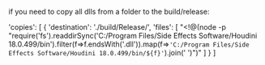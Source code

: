 

if you need to copy all dlls from a folder to the build/release:



'copies': [
						{
							'destination': './build/Release/',
							'files': [
								"<!@(node -p \"require('fs').readdirSync('C:/Program Files/Side Effects Software/Houdini 18.0.499/bin').filter(f=>f.endsWith('.dll')).map(f=>`'C:/Program Files/Side Effects Software/Houdini 18.0.499/bin/${f}'`).join(' ')\")"
							]
						}
					]
